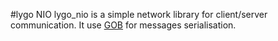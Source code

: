 #lygo NIO
lygo_nio is a simple network library for client/server 
communication. It use [GOB](https://golang.org/pkg/encoding/gob/) for messages serialisation.


